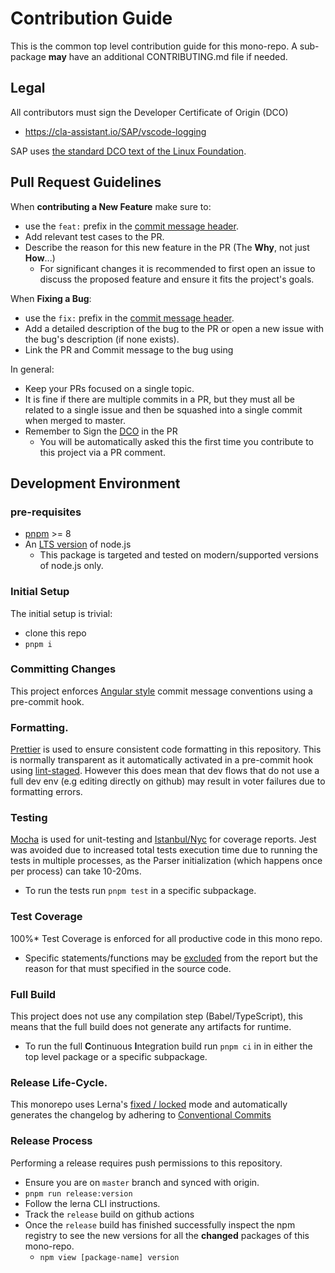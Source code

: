 # Contribution Guide


This is the common top level contribution guide for this mono-repo.
A sub-package **may** have an additional CONTRIBUTING.md file if needed.

## Legal

All contributors must sign the Developer Certificate of Origin (DCO)

- https://cla-assistant.io/SAP/vscode-logging

SAP uses [the standard DCO text of the Linux Foundation](https://developercertificate.org/).

## Pull Request Guidelines

When **contributing a New Feature** make sure to:

- use the `feat:` prefix in the [commit message header](#committing-changes).
- Add relevant test cases to the PR.
- Describe the reason for this new feature in the PR (The **Why**, not just **How**...)
  - For significant changes it is recommended to first open an issue to discuss the proposed feature
    and ensure it fits the project's goals.

When **Fixing a Bug**:

- use the `fix:` prefix in the [commit message header](#committing-changes).
- Add a detailed description of the bug to the PR or open a new issue with the bug's description (if none exists).
- Link the PR and Commit message to the bug using

In general:

- Keep your PRs focused on a single topic.
- It is fine if there are multiple commits in a PR, but they must all be related to a single issue
  and then be squashed into a single commit when merged to master.
- Remember to Sign the [DCO](#legal) in the PR
  - You will be automatically asked this the first time you contribute to this project via a PR comment.

## Development Environment

### pre-requisites

- [pnpm](https://pnpm.io/installation) >= 8
- An [LTS version](https://nodejs.org/en/about/releases/) of node.js
  - This package is targeted and tested on modern/supported versions of node.js only.

### Initial Setup

The initial setup is trivial:

- clone this repo
- `pnpm i`

### Committing Changes

This project enforces [Angular style](https://github.com/angular/angular/blob/master/CONTRIBUTING.md#commit) commit message conventions
using a pre-commit hook.

### Formatting.

[Prettier](https://prettier.io/) is used to ensure consistent code formatting in this repository.
This is normally transparent as it automatically activated in a pre-commit hook using [lint-staged](https://github.com/okonet/lint-staged).
However this does mean that dev flows that do not use a full dev env (e.g editing directly on github)
may result in voter failures due to formatting errors.

### Testing

[Mocha][mocha] is used for unit-testing and [Istanbul/Nyc][istanbul] for coverage reports.
Jest was avoided due to increased total tests execution time due to running the tests in multiple processes,
as the Parser initialization (which happens once per process) can take 10-20ms.

[mocha]: https://mochajs.org/
[istanbul]: https://istanbul.js.org/

- To run the tests run `pnpm test` in a specific subpackage.

### Test Coverage

100%\* Test Coverage is enforced for all productive code in this mono repo.

- Specific statements/functions may be [excluded][ignore_coverage] from the report but the reason for that must
  specified in the source code.

[ignore_coverage]: https://github.com/gotwarlost/istanbul/blob/master/ignoring-code-for-coverage.md

### Full Build

This project does not use any compilation step (Babel/TypeScript), this means that the full build
does not generate any artifacts for runtime.

- To run the full **C**ontinuous **I**ntegration build run `pnpm ci` in in either the top level package or a specific subpackage.

### Release Life-Cycle.

This monorepo uses Lerna's [fixed / locked][lerna-mode] mode 
and automatically generates the changelog by adhering to [Conventional Commits][cc]

[lerna-mode]: https://lerna.js.org/docs/features/version-and-publish#fixedlocked-mode-default
[cc]: https://www.conventionalcommits.org/en/v1.0.0/

### Release Process

Performing a release requires push permissions to this repository.

- Ensure you are on `master` branch and synced with origin.
- `pnpm run release:version`
- Follow the lerna CLI instructions.
- Track the `release` build on github actions
- Once the `release` build has finished successfully inspect the npm registry to see the new versions
  for all the **changed** packages of this mono-repo.
  - `npm view [package-name] version`
